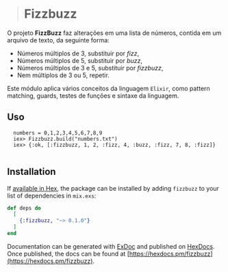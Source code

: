 > # Fizzbuzz

O projeto **FizzBuzz** faz alterações em uma lista de números, contida em um arquivo de texto, da seguinte forma:

 - Números múltiplos de 3, substituir por *fizz*,
 - Números múltiplos de 5, substituir por *buzz*,
 - Números múltiplos de 3 e 5, substituir por *fizzbuzz*,
 - Nem múltiplos de 3 ou 5, repetir.

Este módulo aplica vários conceitos da linguagem ```Elixir```, como pattern matching, guards, testes de funções e sintaxe da linguagem.

## Uso
```
  numbers = 0,1,2,3,4,5,6,7,8,9
  iex> Fizzbuzz.build("numbers.txt")
  iex> {:ok, [:fizzbuzz, 1, 2, :fizz, 4, :buzz, :fizz, 7, 8, :fizz]}
    
 ```

## Installation

If [available in Hex](https://hex.pm/docs/publish), the package can be installed
by adding `fizzbuzz` to your list of dependencies in `mix.exs`:

```elixir
def deps do
  [
    {:fizzbuzz, "~> 0.1.0"}
  ]
end
```

Documentation can be generated with [ExDoc](https://github.com/elixir-lang/ex_doc)
and published on [HexDocs](https://hexdocs.pm). Once published, the docs can
be found at [https://hexdocs.pm/fizzbuzz](https://hexdocs.pm/fizzbuzz).

